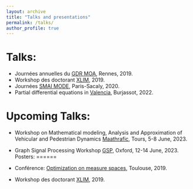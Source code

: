 ```yaml
---
layout: archive
title: "Talks and presentations"
permalink: /talks/
author_profile: true
---
```


Talks:
=====
* Journées annuelles du [GDR MOA](https://gdrmoa.math.cnrs.fr/activites/journees-annuelles-2019-gdr-moa/), Rennes, 2019.
* Workshop des doctorant [XLIM](https://www.xlim.fr), 2019.
* Journées [SMAI MODE](https://smai-mode2020.inria.fr/), Paris-Sacaly, 2020.
* Partial differential equations in [Valencia](https://edpnol.blogs.uv.es), Burjassot, 2022.

Upcoming Talks:
===============
* Workshop on Mathematical modeling, Analysis and Approximation of Vehicular and Pedestrian Dynamics [Maathrafic](https://www.idpoisson.fr/workshop-maathrafic/), Tours, 5-8 June, 2023.
* Graph Signal Processing Workshop [GSP](https://gspworkshop.org/), Oxford, 12-14 June, 2023.
Posters:
======

* Conférence: [Optimization on measure spaces](https://perso.math.univ-toulouse.fr/oms/conference-optimization-on-measures-spaces/), Toulouse, 2019.
* Workshop des doctorant [XLIM](https://www.xlim.fr), 2019.
